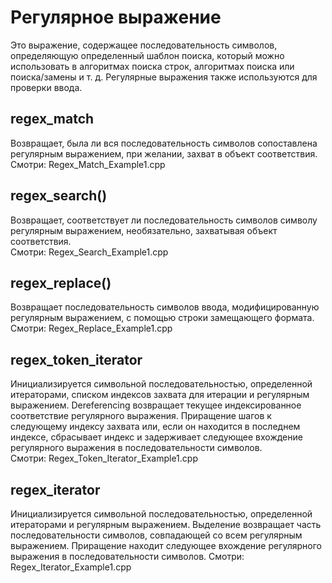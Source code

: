 # Регулярное выражение 
Это выражение, содержащее последовательность символов, определяющую определенный шаблон поиска, который можно использовать в алгоритмах поиска строк, алгоритмах поиска или поиска/замены и т. д. Регулярные выражения также используются для проверки ввода.

## regex_match 
Возвращает, была ли вся последовательность символов сопоставлена ​​регулярным выражением, при желании, захват в объект соответствия.     
Смотри: Regex_Match_Example1.cpp

## regex_search()
Возвращает, соответствует ли последовательность символов символу регулярным выражением, необязательно, захватывая объект соответствия.      
Смотри: Regex_Search_Example1.cpp

## regex_replace()
Возвращает последовательность символов ввода, модифицированную регулярным выражением, с помощью строки замещающего формата.    
Смотри: Regex_Replace_Example1.cpp

## regex_token_iterator 
Инициализируется символьной последовательностью, определенной итераторами, списком индексов захвата для итерации и регулярным выражением. Dereferencing возвращает текущее индексированное соответствие регулярного выражения. Приращение шагов к следующему индексу захвата или, если он находится в последнем индексе, сбрасывает индекс и задерживает следующее вхождение регулярного выражения в последовательности символов.   
Смотри: Regex_Token_Iterator_Example1.cpp
## regex_iterator
Инициализируется символьной последовательностью, определенной итераторами и регулярным выражением. Выделение возвращает часть последовательности символов, совпадающей со всем регулярным выражением. Приращение находит следующее вхождение регулярного выражения в последовательности символов.
Смотри: Regex_Iterator_Example1.cpp

